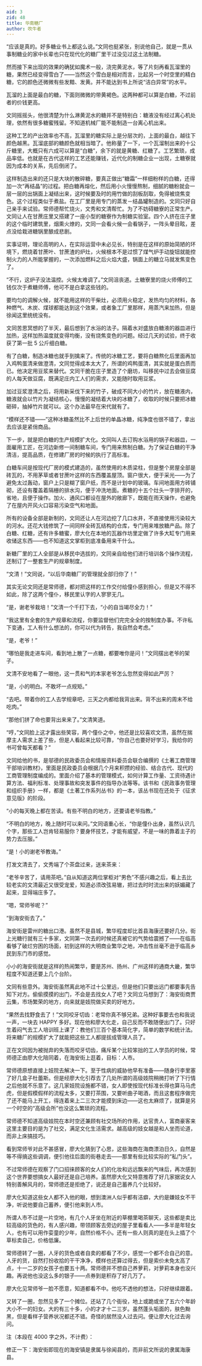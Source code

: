 ```yaml
---
aid: 3
zid: 48
title: 华南糖厂
author: 吹牛者
---
```


“应该是真的。好多糖业书上都这么说。”文同也挺紧张，别说他自己，就是一贯从事制糖业的家中长辈也只在现代化的糖厂里干过没见过这土法制糖。

然而接下来出现的效果的确犹如魔术一般，浇完黄泥水，等了片刻再看瓦溜里的糖，果然已经变得雪白了——当然这个雪白是相对而言，比起另一个时空里的精白糖，它的颜色还微微有些发黯、发黄。并不能达到书上所说“洁白异常”的水平。

瓦溜的上面是最白的糖，下面则微微的带黄褐色。这两种都可以算是白糖，不过前者的价钱更高。

文同摇摇头，他很清楚为什么淋黄泥水的糖并不是特别白：糖液没有经过离心机处理，依然有很多糖蜜残留。不知道机械厂能不能制造一台离心机出来。

这种工艺的产出效率也不高，瓦溜里的糖实际上是分层次的，上面的最白，越往下颜色越黑。瓦溜底部的糖颜色就相当暗了。他称量了一下，一个瓦溜制出来的十公斤糖里，大概只有六成可以算是“白糖”，余下的就是黄糖、红糖了。工艺繁琐，成品率低。也就是在古代这样的工艺还能赚钱，近代化的制糖企业一出现，土糖寮就因为成本的关系，先后倒闭了。

这样制造出来的还只是大块的散碎糖，要真正做出“糖霜”一样细粉样的白糖，还得加一次“再结晶”的过程。把白糖再熔化，然后用小火慢慢熬制，细腻的糖粉就会一层一层的出锅面上凝结出来，这时候要及时的用竹做的刮板刮取，免得被烧焦变色。这个过程类似于煮盐。在工厂里是用专门的蒸发－结晶罐制造的。文同只好自己亲手来试验。常师德帮忙烧火，文秀和文清帮忙。为了不妨碍糖寮的正常生产。文同让人在甘蔗庄里又搭建了一座小型的糖寮作为制糖实验室。四个人挤在庄子里的这个临时建筑里，烟熏火燎的，文同一会看火候一会看锅子，一阵头晕目眩，差点没给栽进糖锅里酿成悲剧。

实事证明，理论高明的人，在实际运营中未必见长，特别是在这样的原始简陋的环境下，燃烧着甘蔗叶、甘蔗渣的炉灶，火候根本不是过惯了煤气炉手动旋钮就能控制火力的人所能掌握的，一次添加燃料之后火焰大盛，锅面上的糖立马就发焦变色了。

“不行，这炉子没法温控。火候太难调了。”文同沮丧道。土糖寮里的烧火师傅的工钱仅次于煮糖师傅，他可不是白拿这些钱的。

要均匀的调解火候，就不能用这样的干柴灶，必须用火稳定，发热均匀的材料，各种燃气、木炭、煤球都能达到这个效果，或者象工厂里那样，用蒸汽来加热，但是徐闻这里统统没有。

文同苦思冥想的了半天，最后想到了水浴的法子。隔着水对盛放白糖液的器皿进行加热，这样加热温度就变得均衡，没有烧焦变色的问题。经过几天的试验，终于收获了第一批 5 公斤细白糖。

有了白糖，制造冰糖也就手到擒来了。传统的冰糖工艺，要将白糖熬化后里面再加入鸡鸭蛋清来做澄清，文同觉得成本太大了，所谓的鸡鸭蛋清，其实就是蛋白质而已。他决定用豆浆来替代。文同干脆在庄子里造了个磨坊，叫移民中过去会做豆腐的人每天做豆腐，既满足庄内工人们的需求，又能随时取用豆浆。

加过豆浆澄清之后，将用新采伐下来的竹子，破成不同大小的竹片，放在糖液内，糖液就会以竹片为凝结核心，慢慢的凝结着大块的冰糖了，收取的时候只要把冰糖砸碎，抽掉竹片就可以。这个办法最早在宋代就有了。

“模样还不错——”这种冰糖虽然比不上后世的单晶冰糖，纯净度也很不错了，拿出去应该是紧俏商品。

下一步，就是把白糖的生产规模扩大化。文同叫人去订购水浴用的锅子和器皿，一面雇用工匠，在河边新修一间制糖车间，专门用来熬制白糖。为了保证白糖的干净清洁，提高品质，在修建厂房的时候的执行了高标准。

白糖车间是按现代厂房的模式建造的，虽然使用的木质梁柱，但是整个房屋全部是砖瓦的，不用茅草或者甘蔗叶这样的东西覆盖屋顶。窗户很大，便于采光——为了避免太过轰动，窗户上只是糊了窗户纸，而不是计划中的玻璃。车间地面用方砖铺砌，还设有覆盖着隔栅的排水沟，便于冲洗地面。煮糖的十五个灶头一字排开的，省地，且便于操作。加火、通风口都设在屋外的敞廊下，既能在雨天操作，也避免了在屋内开风火口容易污染空气和地面。

所有的设备全部是新制的，文同还让人在河边挖了几口水井，不直接使用污染较大的河水。还花大钱修筑了一间同样全砖瓦结构的仓库，专门用来堆放糖产品。除了白糖、红糖，还有许多糖蜜，廖大化在本地的瓦器作坊里定做了许多大缸专门用来收储这东西——也不知道这文掌柜到底准备用来干什么。

新糖厂里的工人全部是从移民中选拔的，文同亲自给他们进行培训各个操作流程，还制订了一整套生产的规章制度。

“文清！”文同说，“以后华南糖厂的管理就全部归你了！”

其实无论文同还是常师德，都对把这样的工作交付给僮仆感到担心，但是又不得不如此，除了这两个僮仆，移民里认字的人寥寥无几。

“是，谢老爷栽培！”文清一个千打下去，“小的自当竭尽全力！”

“我这里有全套的生产规章和流程，你要监督他们完完全全的按制度办事。不许私下变通，工人有什么想法的，你可以代为转告，我自然会考虑。”

“是，老爷！”

“哪怕是我走进车间，看到地上散了一点糖，都要唯你是问！”文同摆出老爷的架子。

文清不安地看了一眼他，这一贯和气的本家老爷怎么忽然变得如此严厉？

“是，小的明白。不敢坏一点规矩。”

“去吧。带着你的工人去学规章吧，三天之内都给我背出来。背不出来的周末不给吃肉。”

“那他们拼了命也要背出来来了。”文清笑道。

“哼，”文同脸上这才露出些笑容，两个僮仆之中，他还是比较喜欢文清，虽然在揣摩主人需求上差了些，但是人看起来比较可靠，“你自己也要好好学习，我给你的书可曾每天都看？”

文同给他的书，是邬德的民政委员会和情报资料委员会联合编撰的《土著工商管理干部培训教材》，里面是民政委员会根据几个月来积攒的经验、结合古代、现代的工商管理制度编成的。里面介绍了基本的管理模式，如何计算工作量、工资待遇计算方法、福利标准、处理事故和突发事件的指导办法等等。该书和《民政事务管理和组织手册》一样，都是《土著工作系列丛书》的一本，该丛书现在还处于《征求意见版》的阶段。

“小的每天晚上都在苦读。有些不明白的地方，还要请老爷指教。”

“不明白的地方，晚上随时可以来问。”文同语重心长，“你是僮仆出身，虽然认识几个字，那些工人岂肯轻易服你？要身怀技艺，才能有威望，不是一味的靠着主子的势力去压服。”

“是！小的谢老爷教诲。”

打发文清去了，文秀端了个茶盘过来，送来茶来：

“老爷辛苦了，请用茶吧。”自从知道这两位掌柜对“男色”不感兴趣之后，看上去比较老实的文清最近又很受宠爱，知道必须改弦易辙，把过去时时流出来的妖媚藏了起来，显得端庄多了。

“嗯，常师爷呢？”

“到海安街去了。”

海安街是雷州的糖出口港。虽然不是县城，繁华程度却比首县海康还要好几分。街上光糖行就有三十多家，文同第一次去的时候还真被它的气势给震撼了——在临高看够了破烂穷困的场面，初到这样的大明商业繁华之地，冲击性丝毫不逊于临高乡民到东门市的感觉。

小小的海安街就是这样的热闹繁华，要是苏州、扬州、广州这样的通商大畿，繁华程度不知道还要上几个台阶。

文同有些意外。海安街虽然离此地不过十公里远，但是他们只要出远门都要事先告知下对方。偷偷摸摸的出门，不会是去找女人了吧？文同立马想到了：海安街商贾云集，市场繁荣的地方，向来就是妓院做买卖的好地方。

“果然去找野食去了！”文同咬牙切齿：老常你真不够兄弟。这种好事要去也和我说一声，一块去 HAPPY 多好。现在他和廖大化走，自己反而不敢随便出门了。只好生着闷气去工人培训班上课了：教他们三百个基本简化字，简单的数学和统计法。将来糖厂的规模扩大了就能把这些工人都提拔成管理人员了。

正在文同因为被抛弃的失落而咬牙切齿，痛斥某个比较笨拙的工人学员的时候，常师德正由廖大化陪同着，在海安街上逛着，目标：人市。

常师德原想直接上妓院去解决一下。至于性病的威胁他早有准备——随身行李里塞了好几盒子杜蕾斯。但是经廖大化引荐去了几处所谓的高级妓院稍微打听了下行情之后他就不乐意了。这几家妓院设施都不错，女人即使按现代标准长得也算马马虎虎，但是假模假样的流程太多，又要打茶围，又要听曲子喝酒，而且这套程序做完了还不能马上开工，得连着来上二三次才能摸到床边——这也太麻烦了，就算是另一个时空的“高级会所”也没这么繁琐的流程。

常师德不知道高级妓院在本时空还兼顾有社交场所的作用，达官贵人，富商豪客来这里主要目的是为了社交，满足文化生活需求。越高级的妓女越是和人坐而论道，而非上床搞技巧。

看到常师爷对此不甚感冒，廖大化猜到了心思，这些海商在海商漂泊日久，自然是等不得搞这些调调，便引他往后面的街巷走去——那里有些比较实际的“私门头”。

不过常师德在观察了门口招徕顾客的女人们的化妆和远远飘来的气味后，再次感到这个世界要想搞女人最好还是自己培养。虽然廖大化又特意推荐了好几家据说女人特别善解风月的，常师德还是拒绝了，说还是自己蓄养几个比较好。

廖大化知道这些女人都不入他的眼，想到澳洲人似乎都有洁癖，大约是嫌妓女不干净，听说他要自己蓄养，便引他来到人市。

所谓人市不过是一片空地，有几个人牙坐在附近的草棚里喝茶聊天，这些都是卖比较高级的货色的，有人感兴趣，带领顾客去旁边的屋子里看看人——多半是年轻女人，也有可以用作娈童的少年，自然价格不小。还有一些人则真的是在头上插了个草标卖自己，价格低廉。

常师德转了一圈，人牙的货色或者自卖的都看了不少，感觉一个都不合自己的意。人牙的货，自然打扮收拾的干干净净，模样也还算过得去，但是索价未免太高了点，十一二岁的女孩子也要五十两。常师德并不想自己养萝莉，对萝莉本身也没兴趣。再说他也没这么多的银子——点券到是积存了好几万了。

廖大化见常师爷一脸不愿意，知道都看不中。他吃不透他的想法，只好继续跟着。

又转了一圈，忽然见多了一个摊位。还站了几个衙役，地上或跪或坐了五六个年龄大小不一的妇女。大的有三十多，小的才才十二三岁。虽然蓬头垢面的，肤色黝黑，但是看样子营养状况都还不错。奇怪的居然没人过去问。便让廖大化过去询问。

注（本段在 4000 字之外，不计费）：

修正一下：海安街即现在的海安镇是隶属与徐闻县的，而非前文所说的隶属海康县。

